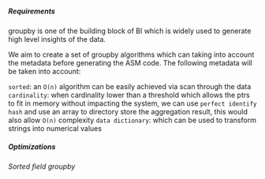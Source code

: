 ##### Requirements
groupby is one of the building block of BI which is widely used to generate high level insights of the data.

We aim to create a set of groupby algorithms which can taking into account the metadata before generating the ASM code. 
The following metadata will be taken into account:

`sorted`: an `O(n)` algorithm can be easily achieved via scan through the data
`cardinality`: when cardinality lower than a threshold which allows the ptrs to fit in memory without impacting the system, we can use `perfect identify hash` and use an array to directory 
store the aggregation result, this would also allow `O(n)` complexity
`data dictionary`: which can be used to transform strings into numerical values

##### Optimizations
###### Sorted field groupby

